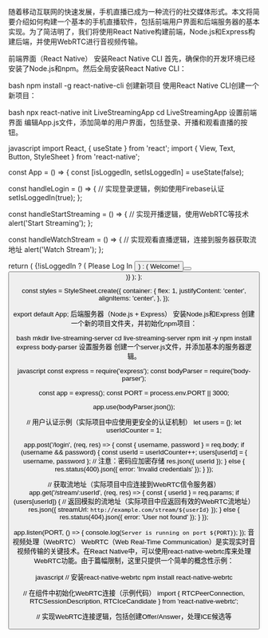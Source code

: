 随着移动互联网的快速发展，手机直播已成为一种流行的社交媒体形式。本文将简要介绍如何构建一个基本的手机直播软件，包括前端用户界面和后端服务器的基本实现。为了简洁明了，我们将使用React Native构建前端，Node.js和Express构建后端，并使用WebRTC进行音视频传输。

前端界面（React Native）
安装React Native CLI
首先，确保你的开发环境已经安装了Node.js和npm。然后全局安装React Native CLI：

bash
npm install -g react-native-cli
创建新项目
使用React Native CLI创建一个新项目：

bash
npx react-native init LiveStreamingApp
cd LiveStreamingApp
设置前端界面
编辑App.js文件，添加简单的用户界面，包括登录、开播和观看直播的按钮。

javascript
import React, { useState } from 'react';
import { View, Text, Button, StyleSheet } from 'react-native';
 
const App = () => {
  const [isLoggedIn, setIsLoggedIn] = useState(false);
 
  const handleLogin = () => {
    // 实现登录逻辑，例如使用Firebase认证
    setIsLoggedIn(true);
  };
 
  const handleStartStreaming = () => {
    // 实现开播逻辑，使用WebRTC等技术
    alert('Start Streaming');
  };
 
  const handleWatchStream = () => {
    // 实现观看直播逻辑，连接到服务器获取流地址
    alert('Watch Stream');
  };
 
  return (
    <View style={styles.container}>
      {!isLoggedIn ? (
        <View>
          <Text>Please Log In</Text>
          <Button title="Login" onPress={handleLogin} />
        </View>
      ) : (
        <View>
          <Text>Welcome!</Text>
          <Button title="Start Streaming" onPress={handleStartStreaming} />
          <Button title="Watch Stream" onPress={handleWatchStream} />
        </View>
      )}
    </View>
  );
};
 
const styles = StyleSheet.create({
  container: {
    flex: 1,
    justifyContent: 'center',
    alignItems: 'center',
  },
});
 
export default App;
后端服务器（Node.js + Express）
安装Node.js和Express
创建一个新的项目文件夹，并初始化npm项目：

bash
mkdir live-streaming-server
cd live-streaming-server
npm init -y
npm install express body-parser
设置服务器
创建一个server.js文件，并添加基本的服务器逻辑。

javascript
const express = require('express');
const bodyParser = require('body-parser');
 
const app = express();
const PORT = process.env.PORT || 3000;
 
app.use(bodyParser.json());
 
// 用户认证示例（实际项目中应使用更安全的认证机制）
let users = {};
let userIdCounter = 1;
 
app.post('/login', (req, res) => {
  const { username, password } = req.body;
  if (username && password) {
    const userId = userIdCounter++;
    users[userId] = { username, password }; // 注意：密码应加密存储
    res.json({ userId });
  } else {
    res.status(400).json({ error: 'Invalid credentials' });
  }
});
 
// 获取流地址（实际项目中应连接到WebRTC信令服务器）
app.get('/stream/:userId', (req, res) => {
  const { userId } = req.params;
  if (users[userId]) {
    // 返回模拟的流地址（实际项目中应返回有效的WebRTC流地址）
    res.json({ streamUrl: `http://example.com/stream/${userId}` });
  } else {
    res.status(404).json({ error: 'User not found' });
  }
});
 
app.listen(PORT, () => {
  console.log(`Server is running on port ${PORT}`);
});
音视频处理（WebRTC）
WebRTC（Web Real-Time Communication）是实现实时音视频传输的关键技术。在React Native中，可以使用react-native-webrtc库来处理WebRTC功能。由于篇幅限制，这里只提供一个简单的概念性示例：

javascript
// 安装react-native-webrtc
npm install react-native-webrtc
 
// 在组件中初始化WebRTC连接（示例代码）
import { RTCPeerConnection, RTCSessionDescription, RTCIceCandidate } from 'react-native-webrtc';
 
// 实现WebRTC连接逻辑，包括创建Offer/Answer，处理ICE候选等
